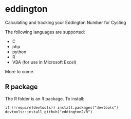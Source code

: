 # eddington
Calculating and tracking your Eddington Number for Cycling

The following languages are supported:

* C
* php
* python
* R
* VBA (for use in Microsoft Excel)

More to come.

## R package

The R folder is an R package. To install:

```
if (!require(devtools)) install.packages("devtools")
devtools::install_github("eddington2/R")
```

